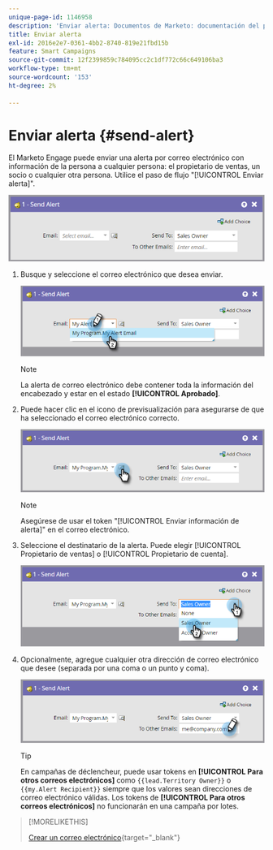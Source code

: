 ```yaml
---
unique-page-id: 1146958
description: 'Enviar alerta: Documentos de Marketo: documentación del producto'
title: Enviar alerta
exl-id: 2016e2e7-0361-4bb2-8740-819e21fbd15b
feature: Smart Campaigns
source-git-commit: 12f2399859c784095cc2c1df772c66c649106ba3
workflow-type: tm+mt
source-wordcount: '153'
ht-degree: 2%

---
```


# Enviar alerta {#send-alert}

El Marketo Engage puede enviar una alerta por correo electrónico con información de la persona a cualquier persona: el propietario de ventas, un socio o cualquier otra persona. Utilice el paso de flujo &quot;[!UICONTROL Enviar alerta]&quot;.

![](assets/send-alert-1.png)

1. Busque y seleccione el correo electrónico que desea enviar.

   ![](assets/send-alert-2.png)

   >[!NOTE]
   >
   >La alerta de correo electrónico debe contener toda la información del encabezado y estar en el estado **[!UICONTROL Aprobado]**.

1. Puede hacer clic en el icono de previsualización para asegurarse de que ha seleccionado el correo electrónico correcto.

   ![](assets/send-alert-3.png)

   >[!NOTE]
   >
   >Asegúrese de usar el token &quot;[!UICONTROL Enviar información de alerta]&quot; en el correo electrónico.

1. Seleccione el destinatario de la alerta. Puede elegir [!UICONTROL Propietario de ventas] o [!UICONTROL Propietario de cuenta].

   ![](assets/send-alert-4.png)

1. Opcionalmente, agregue cualquier otra dirección de correo electrónico que desee (separada por una coma o un punto y coma).

   ![](assets/send-alert-5.png)

   >[!TIP]
   >
   >En campañas de déclencheur, puede usar tokens en **[!UICONTROL Para otros correos electrónicos]** como `{{lead.Territory Owner}}` o `{{my.Alert Recipient}}` siempre que los valores sean direcciones de correo electrónico válidas. Los tokens de **[!UICONTROL Para otros correos electrónicos]** no funcionarán en una campaña por lotes.

>[!MORELIKETHIS]
>
>[Crear un correo electrónico](/help/marketo/product-docs/email-marketing/general/creating-an-email/create-an-email.md){target="_blank"}
